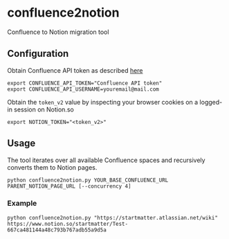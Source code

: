 # confluence2notion
Confluence to Notion migration tool

## Configuration
Obtain Confluence API token as described [here](https://confluence.atlassian.com/cloud/api-tokens-938839638.html)

```
export CONFLUENCE_API_TOKEN="Confluence API token"
export CONFLUENCE_API_USERNAME=youremail@mail.com
```

Obtain the `token_v2` value by inspecting your browser cookies on a logged-in session on Notion.so

```
export NOTION_TOKEN="<token_v2>"
```

## Usage
The tool iterates over all available Confluence spaces and recursively converts them to Notion pages.

```
python confluence2notion.py YOUR_BASE_CONFLUENCE_URL PARENT_NOTION_PAGE_URL [--concurrency 4]
```

### Example
```
python confluence2notion.py "https://startmatter.atlassian.net/wiki" https://www.notion.so/startmatter/Test-667ca481144a48c793b767adb55a9d5a
```
